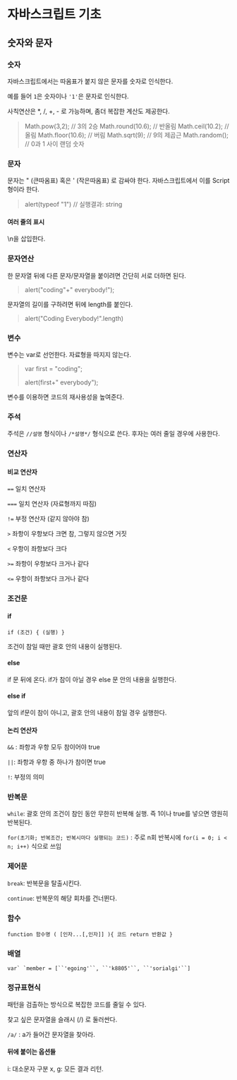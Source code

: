 # 자바스크립트 기초

## 숫자와 문자

### 숫자

자바스크립트에서는 따옴표가 붙지 않은 문자를 숫자로 인식한다.

예를 들어 `1`은 숫자이나 `'1'`은 문자로 인식한다.

사칙연산은 *, /, +, - 로 가능하며, 좀더 복잡한 계산도 제공한다.

> Math.pow(3,2); 			// 3의 2승
> Math.round(10.6); 		// 반올림
> Math.ceil(10.2); 			// 올림
> Math.floor(10.6); 			// 버림
> Math.sqrt(9); 			// 9의 제곱근
> Math.random();			// 0과 1 사이 랜덤 숫자

### 문자

문자는 " (큰따옴표) 혹은 ' (작은따옴표) 로 감싸야 한다. 자바스크립트에서 이를 Script형이라 한다.

> alert(typeof "1")
> // 실행결과: string



#### 여러 줄의 표시

\n을 삽입한다.



### 문자연산

한 문자열 뒤에 다른 문자/문자열을 붙이려면 간단히 서로 더하면 된다.



> alert("coding"+" everybody!");



문자열의 길이를 구하려면 뒤에 length를 붙인다.



> alert("Coding Everybody!".length)



### 변수

변수는 var로 선언한다. 자료형을 따지지 않는다.

> var first  = "coding";
>
> alert(first+" everybody");

변수를 이용하면 코드의 재사용성을 높여준다.



### 주석

주석은 `//설명` 형식이나 `/*설명*/` 형식으로 쓴다. 후자는 여러 줄일 경우에 사용한다.



### 연산자

#### 비교 연산자

`==` 일치 연산자

`===` 일치 연산자 (자료형까지 따짐)



`!=` 부정 연산자 (같지 않아야 참)



`>` 좌항이 우항보다 크면 참, 그렇지 않으면 거짓

`<` 우항이 좌항보다 크다

`>=` 좌항이 우항보다 크거나 같다

`<=` 우항이 좌항보다 크거나 같다



### 조건문

#### if

`if (조건) {
	(실행)
}`

조건이 참일 때만 괄호 안의 내용이 실행된다.



#### else 

if 문 뒤에 온다. if가 참이 아닐 경우 else 문 안의 내용을 실행한다.



#### else if

앞의 if문이 참이 아니고, 괄호 안의 내용이 참일 경우 실행한다.



#### 논리 연산자

`&&` : 좌항과 우항 모두 참이어야 true

`||`: 좌항과 우항 중 하나가 참이면 true

`!`: 부정의 의미



### 반복문

`while`: 괄호 안의 조건이 참인 동안 무한히 반복해 실행. 즉 1이나 true를 넣으면 영원히 반복된다.

`for(초기화; 반복조건; 반복시마다 실행되는 코드)` : 주로 n회 반복시에 `for(i = 0; i < n; i++)` 식으로 쓰임



### 제어문

`break`: 반복문을 탈출시킨다.

`continue`: 반복문의 해당 회차를 건너뛴다.



### 함수

`function 함수명 ( [인자...[,인자]] ){
	코드
	return 반환값
}`

### 배열

```
var` `member = [``'egoing'``, ``'k8805'``, ``'sorialgi'``]
```



### 정규표현식

패턴을 검출하는 방식으로 복잡한 코드를 줄일 수 있다.

찾고 싶은 문자열을 슬래시 (/) 로 둘러싼다.

`/a/` : a가 들어간 문자열을 찾아라.



#### 뒤에 붙이는 옵션들

i: 대소문자 구분 x, g: 모든 결과 리턴.